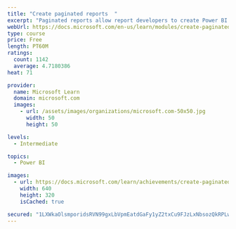 ```yaml
---
title: "Create paginated reports  "
excerpt: "Paginated reports allow report developers to create Power BI artifacts that have tightly controlled rendering requirements. Paginated reports are ideal for creating sales invoices, receipts, purchase orders, and tabular data. This module will teach you how to create reports, add parameters, and work with tables and charts in paginated reports."
webUrl: https://docs.microsoft.com/en-us/learn/modules/create-paginated-reports-power-bi/
type: course
price: Free
length: PT60M
ratings:
  count: 1142
  average: 4.7180386
heat: 71

provider:
  name: Microsoft Learn
  domain: microsoft.com
  images:
    - url: /assets/images/organizations/microsoft.com-50x50.jpg
      width: 50
      height: 50

levels:
  - Intermediate

topics:
  - Power BI

images:
  - url: https://docs.microsoft.com/learn/achievements/create-paginated-reports-power-bi-social.png
    width: 640
    height: 320
    isCached: true

secured: "1LXWkaOlsmporidsRVN99gxLbVpmEatdGaFy1yZ2txCu9FJzLxNbsozQkRPLw/GrMgcSFAgzxvxrNTKcY4efeJi4gRtJtYqugr7TDuS1mivn1yDSGmB/UQDl3k9PlVoWiwuXkzS58PRV63F47OJCZTuz6jf3gddM1tcAW3iSH12aT/Iu/G/2KnYtw7xViniwkSx5omHcgkfIi6PZOpE5PT33H8VxGJB9d2yIFh1C1Od9f6KAbpnKRwFdgZKvmdbMaiTeiIgYQzbuNHGVa5iP3kqPqmt+6SGx4xLAxc52dSpW0hvSVSVOy6bi8uuguIuyi2Pa94Im/g5aMK2gOgP3AJCMVj+Kyztlnmp54sNadThYymgyaTQQLDbe8eU2c02qjgmwxoOxr8pkad2+5eH9BQHr/tMSSBtfgvt1UTSXfek=;xdd1cP72lt88mITB9KqnXA=="
---
```



